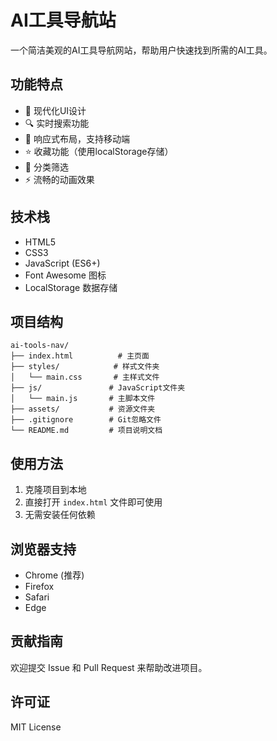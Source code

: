 # AI工具导航站

一个简洁美观的AI工具导航网站，帮助用户快速找到所需的AI工具。

## 功能特点

- 🎨 现代化UI设计
- 🔍 实时搜索功能
- 📱 响应式布局，支持移动端
- ⭐ 收藏功能（使用localStorage存储）
- 🎯 分类筛选
- ⚡ 流畅的动画效果

## 技术栈

- HTML5
- CSS3
- JavaScript (ES6+)
- Font Awesome 图标
- LocalStorage 数据存储

## 项目结构

```
ai-tools-nav/
├── index.html          # 主页面
├── styles/            # 样式文件夹
│   └── main.css       # 主样式文件
├── js/               # JavaScript文件夹
│   └── main.js       # 主脚本文件
├── assets/           # 资源文件夹
├── .gitignore        # Git忽略文件
└── README.md         # 项目说明文档
```

## 使用方法

1. 克隆项目到本地
2. 直接打开 `index.html` 文件即可使用
3. 无需安装任何依赖

## 浏览器支持

- Chrome (推荐)
- Firefox
- Safari
- Edge

## 贡献指南

欢迎提交 Issue 和 Pull Request 来帮助改进项目。

## 许可证

MIT License 